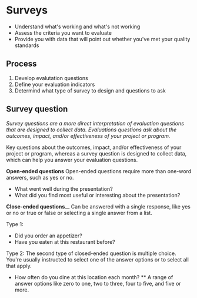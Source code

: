 # Surveys

* Understand what's working and what's not working
* Assess the criteria you want to evaluate
* Provide you with data that will point out whether you've met your quality standards

## Process
1. Develop evalutation questions
2. Define your evaluation indicators
3. Determind what type of survey to design and questions to ask

## Survey question
*Survey questions are a more direct interpretation of evaluation questions that are designed to collect data. Evaluations questions ask about the outcomes, impact, and/or effectiveness of your project or program.*

Key questions about the outcomes, impact, and/or effectiveness of your project or program, whereas a survey question is designed to collect data, which can help you answer your evaluation questions.

__Open-ended questions__
Open-ended questions require more than one-word answers, such as yes or no.

* What went well during the presentation?
* What did you find most useful or interesting about the presentation? 

__Close-ended questions____
Can be answered with a single response, like yes or no or true or false or selecting a single answer from a list.

Type 1:
* Did you order an appetizer?
* Have you eaten at this restaurant before?

Type 2:
The second type of closed-ended question is multiple choice. You're usually instructed to select one of the answer options or to select all that apply.

* How often do you dine at this location each month?
** A range of answer options like zero to one, two to three, four to five, and five or more.


